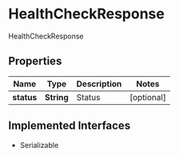 

# HealthCheckResponse

HealthCheckResponse
## Properties

Name | Type | Description | Notes
------------ | ------------- | ------------- | -------------
**status** | **String** | Status |  [optional]


## Implemented Interfaces

* Serializable



